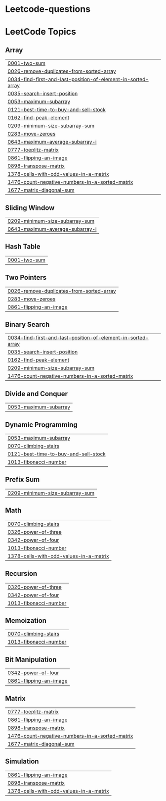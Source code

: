 # Leetcode-questions
<!---LeetCode Topics Start-->
# LeetCode Topics
## Array
|  |
| ------- |
| [0001-two-sum](https://github.com/Chiragrathore8/Leetcode-questions/tree/master/0001-two-sum) |
| [0026-remove-duplicates-from-sorted-array](https://github.com/Chiragrathore8/Leetcode-questions/tree/master/0026-remove-duplicates-from-sorted-array) |
| [0034-find-first-and-last-position-of-element-in-sorted-array](https://github.com/Chiragrathore8/Leetcode-questions/tree/master/0034-find-first-and-last-position-of-element-in-sorted-array) |
| [0035-search-insert-position](https://github.com/Chiragrathore8/Leetcode-questions/tree/master/0035-search-insert-position) |
| [0053-maximum-subarray](https://github.com/Chiragrathore8/Leetcode-questions/tree/master/0053-maximum-subarray) |
| [0121-best-time-to-buy-and-sell-stock](https://github.com/Chiragrathore8/Leetcode-questions/tree/master/0121-best-time-to-buy-and-sell-stock) |
| [0162-find-peak-element](https://github.com/Chiragrathore8/Leetcode-questions/tree/master/0162-find-peak-element) |
| [0209-minimum-size-subarray-sum](https://github.com/Chiragrathore8/Leetcode-questions/tree/master/0209-minimum-size-subarray-sum) |
| [0283-move-zeroes](https://github.com/Chiragrathore8/Leetcode-questions/tree/master/0283-move-zeroes) |
| [0643-maximum-average-subarray-i](https://github.com/Chiragrathore8/Leetcode-questions/tree/master/0643-maximum-average-subarray-i) |
| [0777-toeplitz-matrix](https://github.com/Chiragrathore8/Leetcode-questions/tree/master/0777-toeplitz-matrix) |
| [0861-flipping-an-image](https://github.com/Chiragrathore8/Leetcode-questions/tree/master/0861-flipping-an-image) |
| [0898-transpose-matrix](https://github.com/Chiragrathore8/Leetcode-questions/tree/master/0898-transpose-matrix) |
| [1378-cells-with-odd-values-in-a-matrix](https://github.com/Chiragrathore8/Leetcode-questions/tree/master/1378-cells-with-odd-values-in-a-matrix) |
| [1476-count-negative-numbers-in-a-sorted-matrix](https://github.com/Chiragrathore8/Leetcode-questions/tree/master/1476-count-negative-numbers-in-a-sorted-matrix) |
| [1677-matrix-diagonal-sum](https://github.com/Chiragrathore8/Leetcode-questions/tree/master/1677-matrix-diagonal-sum) |
## Sliding Window
|  |
| ------- |
| [0209-minimum-size-subarray-sum](https://github.com/Chiragrathore8/Leetcode-questions/tree/master/0209-minimum-size-subarray-sum) |
| [0643-maximum-average-subarray-i](https://github.com/Chiragrathore8/Leetcode-questions/tree/master/0643-maximum-average-subarray-i) |
## Hash Table
|  |
| ------- |
| [0001-two-sum](https://github.com/Chiragrathore8/Leetcode-questions/tree/master/0001-two-sum) |
## Two Pointers
|  |
| ------- |
| [0026-remove-duplicates-from-sorted-array](https://github.com/Chiragrathore8/Leetcode-questions/tree/master/0026-remove-duplicates-from-sorted-array) |
| [0283-move-zeroes](https://github.com/Chiragrathore8/Leetcode-questions/tree/master/0283-move-zeroes) |
| [0861-flipping-an-image](https://github.com/Chiragrathore8/Leetcode-questions/tree/master/0861-flipping-an-image) |
## Binary Search
|  |
| ------- |
| [0034-find-first-and-last-position-of-element-in-sorted-array](https://github.com/Chiragrathore8/Leetcode-questions/tree/master/0034-find-first-and-last-position-of-element-in-sorted-array) |
| [0035-search-insert-position](https://github.com/Chiragrathore8/Leetcode-questions/tree/master/0035-search-insert-position) |
| [0162-find-peak-element](https://github.com/Chiragrathore8/Leetcode-questions/tree/master/0162-find-peak-element) |
| [0209-minimum-size-subarray-sum](https://github.com/Chiragrathore8/Leetcode-questions/tree/master/0209-minimum-size-subarray-sum) |
| [1476-count-negative-numbers-in-a-sorted-matrix](https://github.com/Chiragrathore8/Leetcode-questions/tree/master/1476-count-negative-numbers-in-a-sorted-matrix) |
## Divide and Conquer
|  |
| ------- |
| [0053-maximum-subarray](https://github.com/Chiragrathore8/Leetcode-questions/tree/master/0053-maximum-subarray) |
## Dynamic Programming
|  |
| ------- |
| [0053-maximum-subarray](https://github.com/Chiragrathore8/Leetcode-questions/tree/master/0053-maximum-subarray) |
| [0070-climbing-stairs](https://github.com/Chiragrathore8/Leetcode-questions/tree/master/0070-climbing-stairs) |
| [0121-best-time-to-buy-and-sell-stock](https://github.com/Chiragrathore8/Leetcode-questions/tree/master/0121-best-time-to-buy-and-sell-stock) |
| [1013-fibonacci-number](https://github.com/Chiragrathore8/Leetcode-questions/tree/master/1013-fibonacci-number) |
## Prefix Sum
|  |
| ------- |
| [0209-minimum-size-subarray-sum](https://github.com/Chiragrathore8/Leetcode-questions/tree/master/0209-minimum-size-subarray-sum) |
## Math
|  |
| ------- |
| [0070-climbing-stairs](https://github.com/Chiragrathore8/Leetcode-questions/tree/master/0070-climbing-stairs) |
| [0326-power-of-three](https://github.com/Chiragrathore8/Leetcode-questions/tree/master/0326-power-of-three) |
| [0342-power-of-four](https://github.com/Chiragrathore8/Leetcode-questions/tree/master/0342-power-of-four) |
| [1013-fibonacci-number](https://github.com/Chiragrathore8/Leetcode-questions/tree/master/1013-fibonacci-number) |
| [1378-cells-with-odd-values-in-a-matrix](https://github.com/Chiragrathore8/Leetcode-questions/tree/master/1378-cells-with-odd-values-in-a-matrix) |
## Recursion
|  |
| ------- |
| [0326-power-of-three](https://github.com/Chiragrathore8/Leetcode-questions/tree/master/0326-power-of-three) |
| [0342-power-of-four](https://github.com/Chiragrathore8/Leetcode-questions/tree/master/0342-power-of-four) |
| [1013-fibonacci-number](https://github.com/Chiragrathore8/Leetcode-questions/tree/master/1013-fibonacci-number) |
## Memoization
|  |
| ------- |
| [0070-climbing-stairs](https://github.com/Chiragrathore8/Leetcode-questions/tree/master/0070-climbing-stairs) |
| [1013-fibonacci-number](https://github.com/Chiragrathore8/Leetcode-questions/tree/master/1013-fibonacci-number) |
## Bit Manipulation
|  |
| ------- |
| [0342-power-of-four](https://github.com/Chiragrathore8/Leetcode-questions/tree/master/0342-power-of-four) |
| [0861-flipping-an-image](https://github.com/Chiragrathore8/Leetcode-questions/tree/master/0861-flipping-an-image) |
## Matrix
|  |
| ------- |
| [0777-toeplitz-matrix](https://github.com/Chiragrathore8/Leetcode-questions/tree/master/0777-toeplitz-matrix) |
| [0861-flipping-an-image](https://github.com/Chiragrathore8/Leetcode-questions/tree/master/0861-flipping-an-image) |
| [0898-transpose-matrix](https://github.com/Chiragrathore8/Leetcode-questions/tree/master/0898-transpose-matrix) |
| [1476-count-negative-numbers-in-a-sorted-matrix](https://github.com/Chiragrathore8/Leetcode-questions/tree/master/1476-count-negative-numbers-in-a-sorted-matrix) |
| [1677-matrix-diagonal-sum](https://github.com/Chiragrathore8/Leetcode-questions/tree/master/1677-matrix-diagonal-sum) |
## Simulation
|  |
| ------- |
| [0861-flipping-an-image](https://github.com/Chiragrathore8/Leetcode-questions/tree/master/0861-flipping-an-image) |
| [0898-transpose-matrix](https://github.com/Chiragrathore8/Leetcode-questions/tree/master/0898-transpose-matrix) |
| [1378-cells-with-odd-values-in-a-matrix](https://github.com/Chiragrathore8/Leetcode-questions/tree/master/1378-cells-with-odd-values-in-a-matrix) |
<!---LeetCode Topics End-->